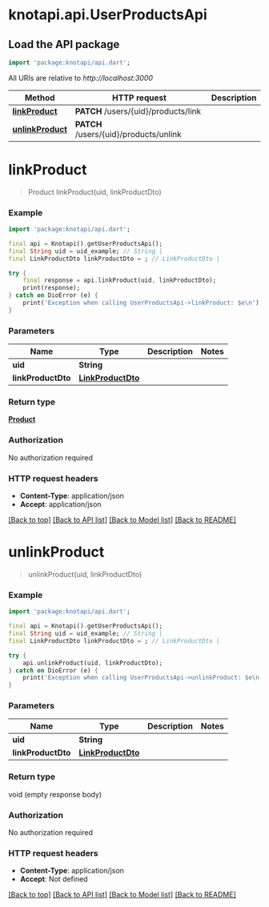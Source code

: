 # knotapi.api.UserProductsApi

## Load the API package
```dart
import 'package:knotapi/api.dart';
```

All URIs are relative to *http://localhost:3000*

Method | HTTP request | Description
------------- | ------------- | -------------
[**linkProduct**](UserProductsApi.md#linkproduct) | **PATCH** /users/{uid}/products/link | 
[**unlinkProduct**](UserProductsApi.md#unlinkproduct) | **PATCH** /users/{uid}/products/unlink | 


# **linkProduct**
> Product linkProduct(uid, linkProductDto)



### Example
```dart
import 'package:knotapi/api.dart';

final api = Knotapi().getUserProductsApi();
final String uid = uid_example; // String | 
final LinkProductDto linkProductDto = ; // LinkProductDto | 

try {
    final response = api.linkProduct(uid, linkProductDto);
    print(response);
} catch on DioError (e) {
    print('Exception when calling UserProductsApi->linkProduct: $e\n');
}
```

### Parameters

Name | Type | Description  | Notes
------------- | ------------- | ------------- | -------------
 **uid** | **String**|  | 
 **linkProductDto** | [**LinkProductDto**](LinkProductDto.md)|  | 

### Return type

[**Product**](Product.md)

### Authorization

No authorization required

### HTTP request headers

 - **Content-Type**: application/json
 - **Accept**: application/json

[[Back to top]](#) [[Back to API list]](../README.md#documentation-for-api-endpoints) [[Back to Model list]](../README.md#documentation-for-models) [[Back to README]](../README.md)

# **unlinkProduct**
> unlinkProduct(uid, linkProductDto)



### Example
```dart
import 'package:knotapi/api.dart';

final api = Knotapi().getUserProductsApi();
final String uid = uid_example; // String | 
final LinkProductDto linkProductDto = ; // LinkProductDto | 

try {
    api.unlinkProduct(uid, linkProductDto);
} catch on DioError (e) {
    print('Exception when calling UserProductsApi->unlinkProduct: $e\n');
}
```

### Parameters

Name | Type | Description  | Notes
------------- | ------------- | ------------- | -------------
 **uid** | **String**|  | 
 **linkProductDto** | [**LinkProductDto**](LinkProductDto.md)|  | 

### Return type

void (empty response body)

### Authorization

No authorization required

### HTTP request headers

 - **Content-Type**: application/json
 - **Accept**: Not defined

[[Back to top]](#) [[Back to API list]](../README.md#documentation-for-api-endpoints) [[Back to Model list]](../README.md#documentation-for-models) [[Back to README]](../README.md)

